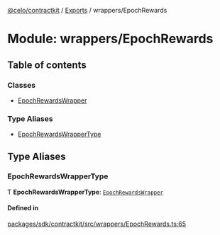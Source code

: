 [@celo/contractkit](../README.md) / [Exports](../modules.md) / wrappers/EpochRewards

# Module: wrappers/EpochRewards

## Table of contents

### Classes

- [EpochRewardsWrapper](../classes/wrappers_EpochRewards.EpochRewardsWrapper.md)

### Type Aliases

- [EpochRewardsWrapperType](wrappers_EpochRewards.md#epochrewardswrappertype)

## Type Aliases

### EpochRewardsWrapperType

Ƭ **EpochRewardsWrapperType**: [`EpochRewardsWrapper`](../classes/wrappers_EpochRewards.EpochRewardsWrapper.md)

#### Defined in

[packages/sdk/contractkit/src/wrappers/EpochRewards.ts:65](https://github.com/celo-org/developer-tooling/blob/master/packages/sdk/contractkit/src/wrappers/EpochRewards.ts#L65)
